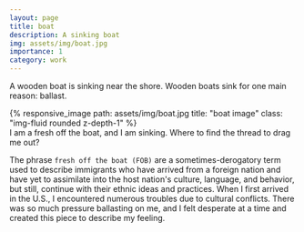 ```yaml
---
layout: page
title: boat
description: A sinking boat
img: assets/img/boat.jpg
importance: 1
category: work
---
```

A wooden boat is sinking near the shore. Wooden boats sink for one main reason: ballast.
<div class="row">
    <div class="col-sm mt-3 mt-md-0">
        {% responsive_image path: assets/img/boat.jpg title: "boat image" class: "img-fluid rounded z-depth-1" %}
    </div>
</div>
<div class="caption">
    I am a fresh off the boat, and I am sinking. Where to find the thread to drag me out?

</div>

The phrase `fresh off the boat (FOB)` are a sometimes-derogatory term used to describe immigrants who have arrived from a foreign nation and have yet to assimilate into the host nation's culture, language, and behavior, but still, continue with their ethnic ideas and practices. When I first arrived in the U.S., I encountered numerous troubles due to cultural conflicts. There was so much pressure ballasting on me, and I felt desperate at a time and created this piece to describe my feeling. 
